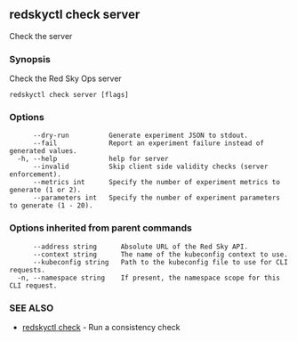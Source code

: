## redskyctl check server

Check the server

### Synopsis

Check the Red Sky Ops server

```
redskyctl check server [flags]
```

### Options

```
      --dry-run          Generate experiment JSON to stdout.
      --fail             Report an experiment failure instead of generated values.
  -h, --help             help for server
      --invalid          Skip client side validity checks (server enforcement).
      --metrics int      Specify the number of experiment metrics to generate (1 or 2).
      --parameters int   Specify the number of experiment parameters to generate (1 - 20).
```

### Options inherited from parent commands

```
      --address string      Absolute URL of the Red Sky API.
      --context string      The name of the kubeconfig context to use.
      --kubeconfig string   Path to the kubeconfig file to use for CLI requests.
  -n, --namespace string    If present, the namespace scope for this CLI request.
```

### SEE ALSO

* [redskyctl check](redskyctl_check.md)	 - Run a consistency check

